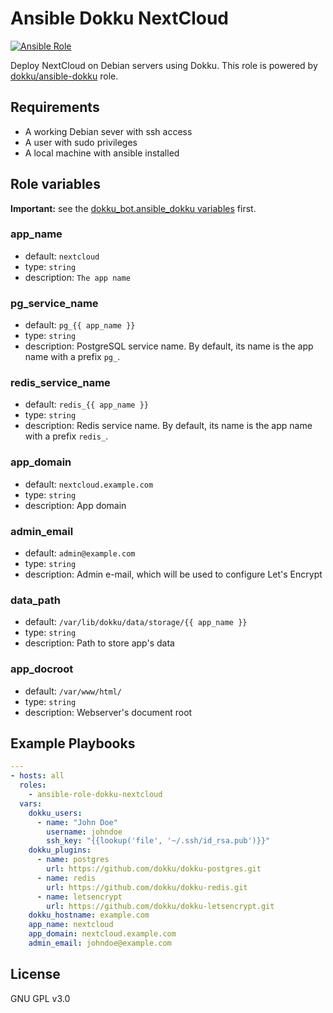 # Ansible Dokku NextCloud

[![Ansible Role](https://img.shields.io/ansible/role/59074.svg)](https://galaxy.ansible.com/leandroramos/ansible_role_dokku_nextcloud)

Deploy NextCloud on Debian servers using Dokku. This role is powered by [dokku/ansible-dokku](https://github.com/dokku/ansible-dokku/) role.

## Requirements

- A working Debian sever with ssh access
- A user with sudo privileges
- A local machine with ansible installed

## Role variables
**Important:** see the [dokku_bot.ansible_dokku variables](https://github.com/dokku/ansible-dokku#role-variables) first.
### app_name
- default: `nextcloud`
- type: `string`
- description: `The app name`
### pg_service_name
- default: `pg_{{ app_name }}`
- type: `string`
- description: PostgreSQL service name. By default, its name is the app name with a prefix `pg_`.
### redis_service_name
- default: `redis_{{ app_name }}`
- type: `string`
- description: Redis service name. By default, its name is the app name with a prefix `redis_`.
### app_domain
- default: `nextcloud.example.com`
- type: `string`
- description: App domain
### admin_email
- default: `admin@example.com`
- type: `string`
- description: Admin e-mail, which will be used to configure Let's Encrypt
### data_path
- default: `/var/lib/dokku/data/storage/{{ app_name }}`
- type: `string`
- description: Path to store app's data
### app_docroot
- default: `/var/www/html/`
- type: `string`
- description: Webserver's document root

## Example Playbooks
```yaml
---
- hosts: all
  roles:
    - ansible-role-dokku-nextcloud
  vars:
    dokku_users:
      - name: "John Doe"
        username: johndoe
        ssh_key: "{{lookup('file', '~/.ssh/id_rsa.pub')}}"
    dokku_plugins:
      - name: postgres
        url: https://github.com/dokku/dokku-postgres.git
      - name: redis
        url: https://github.com/dokku/dokku-redis.git
      - name: letsencrypt
        url: https://github.com/dokku/dokku-letsencrypt.git
    dokku_hostname: example.com
    app_name: nextcloud
    app_domain: nextcloud.example.com
    admin_email: johndoe@example.com
```

License
-------

GNU GPL v3.0

